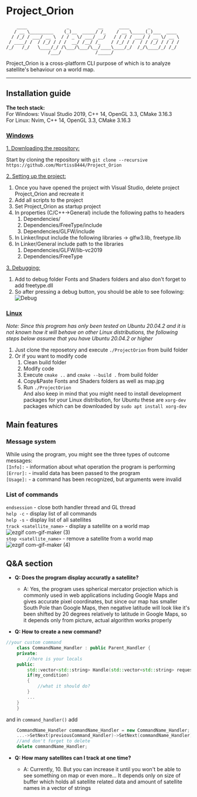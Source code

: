 # Project_Orion
	    ____               _           __      ____       _           
	   / __ \_________    (_)__  _____/ /_    / __ \_____(_)___  ____ 
	  / /_/ / ___/ __ \  / / _ \/ ___/ __/   / / / / ___/ / __ \/ __ \
	 / ____/ /  / /_/ / / /  __/ /__/ /_    / /_/ / /  / / /_/ / / / /
	/_/   /_/   \____/_/ /\___/\___/\__/____\____/_/  /_/\____/_/ /_/ 
	                /___/             /_____/                        
Project_Orion is a cross-platform CLI purpose of which is to analyze satellite's behaviour on a world map. <hr />
## Installation guide  
**The tech stack:**  
  For Windows: Visual Studio 2019, C++ 14, OpenGL 3.3, CMake 3.16.3      
  For Linux: Nvim, C++ 14, OpenGL 3.3, CMake 3.16.3  
### <ins> Windows </ins>
<ins>1. Downloading the repository: </ins>  

Start by cloning the repository with ```git clone --recursive https://github.com/Mortiss8444/Project_Orion```  

<ins>2. Setting up the project: </ins>  

1. Once you have opened the project with Visual Studio, delete project Project_Orion and recreate it
2. Add all scripts to the project
3. Set Project_Orion as startup project
4. In properties (C/C++->General) include the following paths to headers
    1) Dependencies/
	  2) Dependencies/FreeType/include
	  3) Dependencies/GLFW/include
4. In Linker/Input include the following libraries -> glfw3.lib, freetype.lib
5. In Linker/General include path to the libraries
	  1) Dependencies/GLFW/lib-vc2019
	  2) Dependencies/FreeType  
    
<ins>3. Debugging: </ins>  
  
1. Add to debug folder Fonts and Shaders folders and also don't forget to add freetype.dll
2. So after pressing a debug button, you should be able to see following:  
![Debug](https://user-images.githubusercontent.com/62875127/135939878-c1260f40-6ec7-484a-b17d-be84cfc0cc40.jpg)  
### <ins> Linux </ins>  
*Note: Since this program has only been tested on Ubuntu 20.04.2 and it is not known how it will behave on other Linux distributions, the following steps below assume that you have Ubuntu 20.04.2 or higher*  
1. Just clone the reposetory and execute ```./ProjectOrion``` from build folder
2. Or if you want to modify code 
	1) Clean build folder
	2) Modify code
	3) Execute ```cmake ..``` and ```cmake --build .``` from build folder  
	4) Copy&Paste Fonts and Shaders folders as well as map.jpg   
	5) Run  ```./ProjectOrion```  
And also keep in mind that you might need to install development packages for your Linux distribution, for Ubuntu these are ```xorg-dev``` packages which can be downloaded by ```sudo apt install xorg-dev```  
## Main features  
### Message system
While using the program, you might see the three types of outcome messages:  
```[Info]:``` - information about what operation the program is performing  
```[Error]:``` - invalid data has been passed to the program   
```[Usage]:``` - a command has been recognized, but arguments were invalid   
### List of commands  
```endsession``` - close both handler thread and GL thread  
```help -c``` - display list of all commands  
```help -s``` - display list of all satellites  
```track <satellite_name>``` - display a satellite on a world map  
![ezgif com-gif-maker (3)](https://user-images.githubusercontent.com/62875127/136285321-c8840d04-4772-40c3-9e5d-caf50a28df65.gif)  
```stop <satellite_name>``` - remove a satellite from a world map  
![ezgif com-gif-maker (4)](https://user-images.githubusercontent.com/62875127/136285349-3df06424-4661-44b9-8fed-481d49108027.gif)  
## Q&A section  
- **Q: Does the program display accuratly a satellite?**  

  - A: Yes, the program uses spherical mercator projection which is commonly used in web applications including Google Maps and gives accurate pixel coordinates, but since our map has smaller South Pole than Google Maps, then negative latitude will look like it's been shifted by 20 degrees relatively to latitude in Google Maps, so it depends only from picture, actual algorithm works properly  
- **Q: How to create a new command?**  

```C++
//your custom command
    class CommandName_Handler : public Parent_Handler {
    private:
        //here is your locals
    public:
        std::vector<std::string> Handle(std::vector<std::string> request) override {
		if(my_condition)
		{
			//what it should do?
		}
		...
	}
    }
```
and in ```command_handler()``` add
```C++
	CommandName_Handler commandName_Handler = new CommandName_Handler;
	...->SetNext(previousCommand_Handler)->SetNext(commandName_Handler)
	//and don't forget to delete
	delete commandName_Handler;
```
- **Q: How many satellites can I track at one time?**

  - A: Currently, 10. But you can increase it until you won't be able to see something on map or even more... It depends only on size of buffer which holds all satellite related data and amount of satellite names in a vector of strings     
